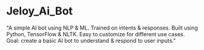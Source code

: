 # Jeloy_Ai_Bot
"A simple AI bot using NLP &amp; ML. Trained on intents &amp; responses. Built using Python, TensorFlow &amp; NLTK. Easy to customize for different use cases. Goal: create a basic AI bot to understand &amp; respond to user inputs."
